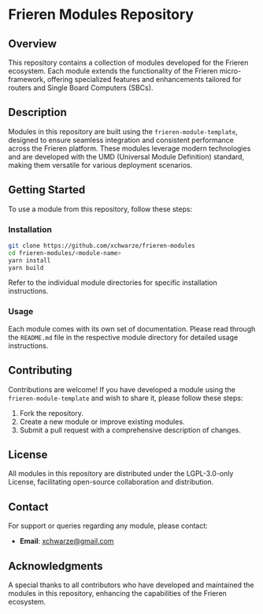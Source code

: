 # Frieren Modules Repository

## Overview

This repository contains a collection of modules developed for the Frieren ecosystem. Each module extends the functionality of the Frieren micro-framework, offering specialized features and enhancements tailored for routers and Single Board Computers (SBCs).

## Description

Modules in this repository are built using the `frieren-module-template`, designed to ensure seamless integration and consistent performance across the Frieren platform. These modules leverage modern technologies and are developed with the UMD (Universal Module Definition) standard, making them versatile for various deployment scenarios.

## Getting Started

To use a module from this repository, follow these steps:

### Installation

```bash
git clone https://github.com/xchwarze/frieren-modules
cd frieren-modules/<module-name>
yarn install
yarn build
```

Refer to the individual module directories for specific installation instructions.

### Usage

Each module comes with its own set of documentation. Please read through the `README.md` file in the respective module directory for detailed usage instructions.

## Contributing

Contributions are welcome! If you have developed a module using the `frieren-module-template` and wish to share it, please follow these steps:

1. Fork the repository.
2. Create a new module or improve existing modules.
3. Submit a pull request with a comprehensive description of changes.

## License

All modules in this repository are distributed under the LGPL-3.0-only License, facilitating open-source collaboration and distribution.

## Contact

For support or queries regarding any module, please contact:

- **Email**: xchwarze@gmail.com

## Acknowledgments

A special thanks to all contributors who have developed and maintained the modules in this repository, enhancing the capabilities of the Frieren ecosystem.

